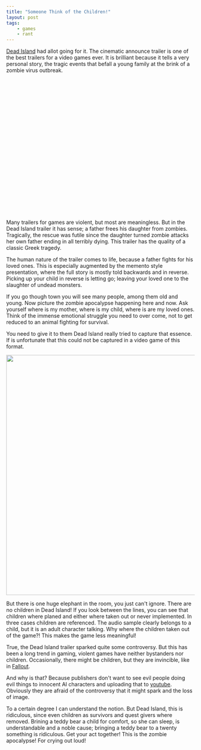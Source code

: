 ```yaml
---
title: "Someone Think of the Children!"
layout: post
tags: 
    - games
    - rant
---
```


[Dead Island][1] had allot going for it. The cinematic announce trailer is one of 
the best trailers for a video games ever. It is brilliant because it tells a 
very personal story, the tragic events that befall a young family at the brink
of a zombie virus outbreak. 

<object width="640" height="360">
    <param name="movie" value="http://www.youtube.com/v/lZqrG1bdGtg?version=3&amp;hl=en_US"></param>
    <param name="allowFullScreen" value="true"></param>
    <param name="allowscriptaccess" value="always"></param>
    <embed src="http://www.youtube.com/v/lZqrG1bdGtg?version=3&amp;hl=en_US" type="application/x-shockwave-flash" width="640" height="360" allowscriptaccess="always" allowfullscreen="true"></embed>
</object>

Many trailers for games are violent, but most are meaningless. But in the 
Dead Island trailer it has sense; a father frees his daughter from zombies. 
Tragically, the rescue was futile since the daughter turned zombie attacks
her own father ending in all terribly dying. This trailer has the quality of
a classic Greek tragedy. 

<!--more-->

The human nature of the trailer comes to life, because a father fights for 
his loved ones. This is especially augmented by the memento style presentation,
where the full story is mostly told backwards and in reverse. Picking up your
child in reverse is letting go; leaving your loved one to the slaughter of 
undead monsters.

If you go though town you will see many people, among them old and young. Now
picture the zombie apocalypse happening here and now. Ask yourself where is my
mother, where is my child, where is are my loved ones. Think of the immense 
emotional struggle you need to over come, not to get reduced to an animal fighting
for survival.

You need to give it to them Dead Island really tried to capture that essence. 
If is unfortunate that this could not be captured in a video game of this 
format.

<img src="/images/Dead_island_hotel_bungalow_15_teddy_bear.jpg" width="640" />

But there is one huge elephant in the room, you just can't ignore. There are 
no children in Dead Island! If you look between the lines, you can see that 
children where planed and either where taken out or never implemented. In three
cases children are referenced. The audio sample clearly belongs to a child, but
it is an adult character talking. Why where the children taken out of the 
game?! This makes the game less meaningful!

True, the Dead Island trailer sparked quite some controversy. But this has been 
a long trend in gaming, violent games have neither bystanders nor children. 
Occasionally, there might be children, but they are invincible, like in [Fallout][2]. 

And why is that? Because publishers don't want to see evil people doing evil 
things to innocent AI characters and uploading that to [youtube][3]. Obviously
they are afraid of the controversy that it might spark and the loss of image.

To a certain degree I can understand the notion. But Dead Island, this is 
ridiculous, since even children as survivors and quest givers where removed. 
Brining a teddy bear a child for comfort, so she can sleep, is understandable and
a noble cause; bringing a teddy bear to a twenty something is ridiculous. Get
your act together! This is the zombie apocalypse! For crying out loud!

[1]: http://www.deadislandgame.com
[2]: http://fallout.bethsoft.com
[3]: http://youtube.com
